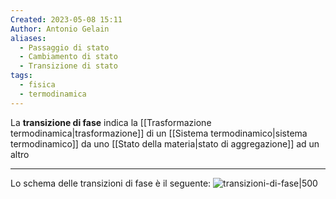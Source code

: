 ```yaml
---
Created: 2023-05-08 15:11
Author: Antonio Gelain
aliases:
  - Passaggio di stato
  - Cambiamento di stato
  - Transizione di stato
tags:
  - fisica
  - termodinamica
---
```


La **transizione di fase** indica la [[Trasformazione termodinamica|trasformazione]] di un [[Sistema termodinamico|sistema termodinamico]] da uno [[Stato della materia|stato di aggregazione]] ad un altro

---

Lo schema delle transizioni di fase è il seguente:
![transizioni-di-fase|500](https://www.isc.cnr.it/wp-content/uploads/2018/05/divulgazione-tf-01.png)